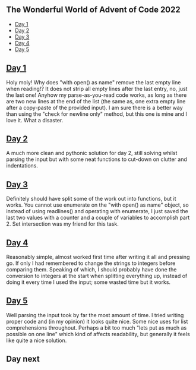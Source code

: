 ## The Wonderful World of Advent of Code 2022 ##
- [Day 1](#day-1)
- [Day 2](#day-2)
- [Day 3](#day-3)
- [Day 4](#day-4)
- [Day 5](#day-5)


## [Day 1](https://adventofcode.com/2022/day/1) ##

Holy moly!  Why does "with open() as name" remove the last empty line when reading!?  It does not strip all empty lines after the last entry, no, just the last one!  Anyhow my parse-as-you-read code works, as long as there are two new lines at the end of the list (the same as, one extra empty line after a copy-paste of the provided input).  I am sure there is a better way than using the "check for newline only" method, but this one is mine and I love it.  What a disaster.

## [Day 2](https://adventofcode.com/2022/day/2) ##

A much more clean and pythonic solution for day 2, still solving whilst parsing the input but with some neat functions to cut-down on clutter and indentations.

## [Day 3](https://adventofcode.com/2022/day/3) ##

Definitely should have split some of the work out into functions, but it works.  You cannot use enumerate on the "with open() as name" object, so instead of using readlines() and operating with enumerate, I just saved the last two values with a counter and a couple of variables to accomplish part 2.  Set intersection was my friend for this task.

## [Day 4](https://adventofcode.com/2022/day/4) ##

Reasonably simple, almost worked first time after writing it all and pressing go.  If only I had remembered to change the strings to integers before comparing them.  Speaking of which, I should probably have done the conversion to integers at the start when splitting everything up, instead of doing it every time I used the input; some wasted time but it works.

## [Day 5](https://adventofcode.com/2022/day/) ##

Well parsing the input took by far the most amount of time.  I tried writing proper code and (in my opinion) it looks quite nice.  Some nice uses for list comprehensions throughout.  Perhaps a bit too much "lets put as much as possible on one line" which kind of affects readability, but generally it feels like quite a nice solution.

## Day next ##